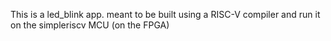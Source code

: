 This is a led_blink app. meant to be built using a RISC-V compiler and run it on the simpleriscv
MCU (on the FPGA)

